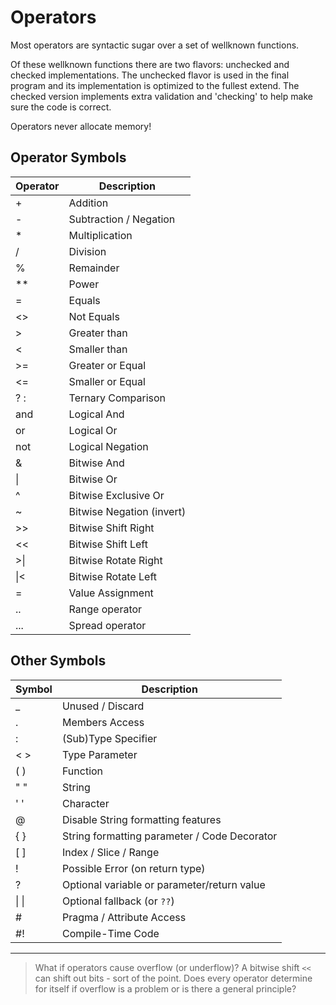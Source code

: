 # Operators

Most operators are syntactic sugar over a set of wellknown functions.

Of these wellknown functions there are two flavors: unchecked and checked implementations. The unchecked flavor is used in the final program and its implementation is optimized to the fullest extend. The checked version implements extra validation and 'checking' to help make sure the code is correct.

Operators never allocate memory!

## Operator Symbols

| Operator | Description
|---|---
| + | Addition
| - | Subtraction / Negation
| * | Multiplication
| / | Division
| % | Remainder
| ** | Power
| = | Equals
| <> | Not Equals
| > | Greater than
| < | Smaller than
| >= | Greater or Equal
| <= | Smaller or Equal
| ? : | Ternary Comparison
| and | Logical And
| or | Logical Or
| not | Logical Negation
| & | Bitwise And
| \| | Bitwise Or
| ^ | Bitwise Exclusive Or
| ~ | Bitwise Negation (invert)
| >> | Bitwise Shift Right
| << | Bitwise Shift Left
| >\| | Bitwise Rotate Right
| \|< | Bitwise Rotate Left
| = | Value Assignment
| .. | Range operator
| ... | Spread operator

## Other Symbols

| Symbol | Description
|---|---
| _ | Unused / Discard
| . | Members Access
| : | (Sub)Type Specifier
| < > | Type Parameter
| ( ) | Function
| " " | String
| ' ' | Character
| @ | Disable String formatting features
| { } | String formatting parameter / Code Decorator
| [ ] | Index / Slice / Range
| ! | Possible Error (on return type)
| ? | Optional variable or parameter/return value
| \| \| | Optional fallback (or `??`)
| # | Pragma / Attribute Access
| #! | Compile-Time Code

---

> What if operators cause overflow (or underflow)? A bitwise shift `<<` can shift out bits - sort of the point. Does every operator determine for itself if overflow is a problem or is there a general principle?